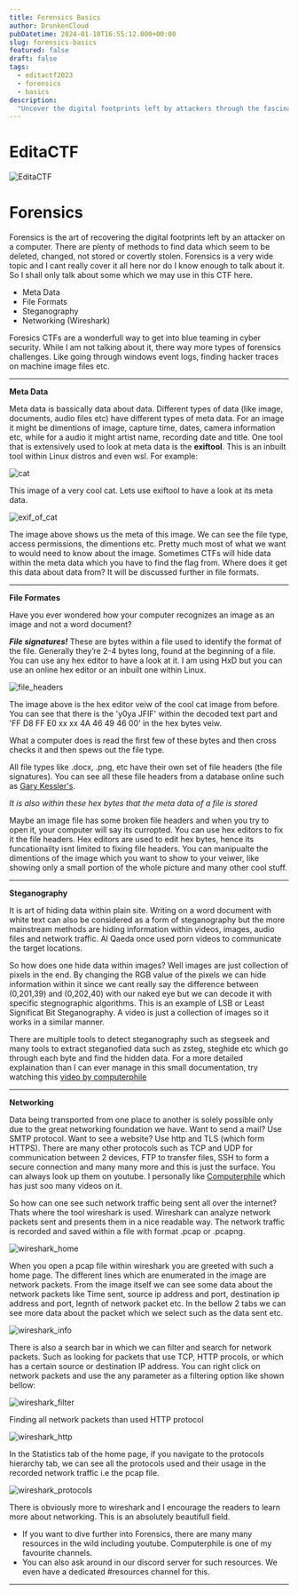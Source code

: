 ```yaml
---
title: Forensics Basics
author: DrunkenCloud
pubDatetime: 2024-01-10T16:55:12.000+00:00
slug: forensics-basics
featured: false
draft: false
tags:
  - editactf2023
  - forensics
  - basics
description:
  "Uncover the digital footprints left by attackers through the fascinating world of Forensics. Explore techniques such as Metadata analysis, File Formats, Steganography, and Networking. Gain insights into blue teaming in cybersecurity, learning to analyze event logs, detect hidden data, and more. Forensics CTF challenges provide a gateway to a broader understanding of cybersecurity."
---
```

# **EditaCTF**

![EditaCTF](https://hackmd.io/_uploads/ry2OKgqHp.png)

#  Forensics

Forensics is the art of recovering the digital footprints left by an attacker on a computer. There are plenty of methods to find data which seem to be deleted, changed, not stored or covertly stolen. Forensics is a very wide topic and I cant really cover it all here nor do I know enough to talk about it. So I shall only talk about some which we may use in this CTF here.
* Meta Data
* File Formats
* Steganography
* Networking (Wireshark)

Foresics CTFs are a wonderfull way to get into blue teaming in cyber security. While I am not talking about it, there way more types of forensics challenges. Like going through windows event logs, finding hacker traces on machine image files etc.

---

**Meta Data**

Meta data is bassically data about data. Different types of data (like image, documents, audio files etc) have different types of meta data. For an image it might be dimentions of image, capture time, dates, camera information etc, while for a audio it might artist name, recording date and title.
One tool that is extensively used to look at meta data is the **exiftool**. This is an inbuilt tool within Linux distros and even wsl. For example:

![cat](https://hackmd.io/_uploads/B1P0_cOrT.jpg)

This image of a very cool cat. Lets use exiftool to have a look at its meta data.

![exif_of_cat](https://hackmd.io/_uploads/SJjQFquB6.jpg)

The image above shows us the meta of this image. We can see the file type, access permissions, the dimentions etc. Pretty much most of what we want to would need to know about the image.
Sometimes CTFs will hide data within the meta data which you have to find the flag from.
Where does it get this data about data from? It will be discussed further in file formats.



---

**File Formates**

Have you ever wondered how your computer recognizes an image as an image and not a word document?

***File signatures!*** These are bytes within a file used to identify the format of the file. Generally they’re 2-4 bytes long, found at the beginning of a file. You can use any hex editor to have a look at it. I am using HxD but you can use an online hex editor or an inbuilt one within Linux.

![file_headers](https://hackmd.io/_uploads/rktisqOrT.jpg)

The image above is the hex editor veiw of the cool cat image from before. You can see that there is the 'y0ya JFIF' within the decoded text part and 'FF D8 FF E0 xx xx 4A 46
49 46 00' in the hex bytes veiw.

What a computer does is read the first few of these bytes and then cross checks it and then spews out the file type.

All file types like .docx, .png, etc have their own set of file headers (the file signatures). You can see all these file headers from a database online such as [Gary Kessler's](https://www.garykessler.net/library/file_sigs.html).

*It is also within these hex bytes that the meta data of a file is stored*

Maybe an image file has some broken file headers and when you try to open it, your computer will say its curropted. You can use hex editors to fix it the file headers. 
Hex editors are used to edit hex bytes, hence its funcationailty isnt limited to fixing file headers. You can manipualte the dimentions of the image which you want to show to your veiwer, like showing only a small portion of the whole picture and many other cool stuff.


---

**Steganography**

It is art of hiding data within plain site. Writing on a word document with white text can also be considered as a form of steganography but the more mainstream methods are hiding information within videos, images, audio files and network traffic. Al Qaeda once used porn videos to communicate the target locations.

So how does one hide data within images? Well images are just collection of pixels in the end. By changing the RGB value of the pixels we can hide information within it since we cant really say the difference between (0,201,39) and (0,202,40) with our naked eye but we can decode it with specific stegnographic algorithms. This is an example of LSB or Least Significat Bit Steganography. A video is just a collection of images so it works in a similar manner.

There are multiple tools to detect steganography such as stegseek and many tools to extract steganofied data such as zsteg, steghide etc which go through each byte and find the hidden data. For a more detailed explaination than I can ever manage in this small documentation, try watching this [video by computerphile](https://www.youtube.com/watch?v=TWEXCYQKyDc&t=697s)



---

**Networking**

Data being transported from one place to another is solely possible only due to the great networking foundation we have. Want to send a mail? Use SMTP protocol. Want to see a website? Use http and TLS (which form HTTPS).
There are many other protocols such as TCP and UDP for communication between 2 devices, FTP to transfer files, SSH to form a secure connection  and many many more and this is just the surface. You can always look up them on youtube. I personally like [Computerphile](https://www.youtube.com/@Computerphile) which has just soo many videos on it.

So how can one see such network traffic being sent all over the internet? Thats where the tool wireshark is used. Wireshark can analyze network packets sent and presents them in a nice readable way. The network traffic is recorded and saved within a file with format .pcap or .pcapng.

![wireshark_home](https://hackmd.io/_uploads/SklFPs_HT.jpg)

When you open a pcap file within wireshark you are greeted with such a home page. The different lines which are enumerated in the image are network packets. From the image itself we can see some data about the network packets like Time sent, source ip address and port, destination ip address and port, legnth of network packet etc. In the bellow 2 tabs we can see more data about the packet which we select such as the data sent etc.

![wireshark_info](https://hackmd.io/_uploads/ry-1ujuSp.jpg)

There is also a search bar in which we can filter and search for network packets. Such as looking for packets that use TCP, HTTP procols, or which has a certain source or destination IP address. You can right click on network packets and use the any parameter as a filtering option like shown bellow:

![wireshark_filter](https://hackmd.io/_uploads/BJBDKsuBa.jpg)

Finding all network packets than used HTTP protocol

![wireshark_http](https://hackmd.io/_uploads/HJdAvjuST.jpg)

In the Statistics tab of the home page, if you navigate to the protocols hierarchy tab, we can see all the protocols used and their usage in the recorded network traffic i.e the pcap file.

![wireshark_protocols](https://hackmd.io/_uploads/HysTDouSa.jpg)

There is obviously more to wireshark and I encourage the readers to learn more about networking. This is an absolutely beautifull field.

* If you want to dive further into Forensics, there are many many resources in the wild including youtube. Computerphile is one of my favourite channels.
* You can also ask around in our discord server for such resources. We even have a dedicated #resources channel for this.



---

